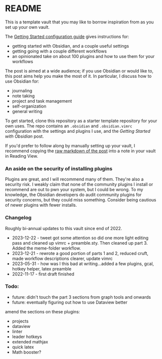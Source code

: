 # README
This is a template vault that you may like to borrow inspiration from as you set up your own vault. 

The [Getting Started configuration guide](https://github.com/thor314/obsidian-setup/blob/main/Getting%20Started%20with%20Obsidian.md) gives instructions for:
- getting started with Obsidian, and a couple useful settings
- getting going with a couple different workflows
- an opinionated take on about 100 plugins and how to use them for your workflows

The post is aimed at a wide audience; if you use Obsidian or would like to, this post aims help you make the most of it.
In particular, I discuss how to use Obsidian for:
- journaling
- note taking
- project and task management
- self-organization
- general writing 

To get started, clone this repository as a starter template repository for your own uses. The repo contains an `.obsidian` and `.obsidian.vimrc` configuration with the settings and plugins I use, and the *Getting Started with Obsidian* post. 

If you'd prefer to follow along by manually setting up your vault, I recommend copying the [raw markdown of the post](https://raw.githubusercontent.com/thor314/obsidian-setup/main/Getting%20Started%20with%20Obsidian.md) into a note in your vault in Reading View. 

### An aside on the security of installing plugins
Plugins are great, and I will recommend many of them. They're also a security risk. I weakly claim that none of the
community plugins I install or recommend are out to pwn your system, but I could be wrong. To my knowledge, the Obsidian
developers do audit community plugins for security concerns, but they could miss something. Consider being cautious of
newer plugins with fewer installs.

### Changelog
Roughly bi-annual updates to this vault since end of 2022.
- 2023-12-22 - tweet got some attention so did one more light editing pass and cleaned up vimrc + preamble.sty. Then cleaned up part 3. Added the meme-folder workflow.
- 2023-12-21 - rewrote a good portion of parts 1 and 2, reduced cruft, made workflow descriptions clearer, update vimrc
- 2023-05-31 - how was I this bad at writing...added a few plugins, gcal, hotkey helper, latex preamble
- 2022-11-17 - first draft finished

### Todo: 
- future: didn't touch the part 3 sections from graph tools and onwards
- future: eventually figuring out how to use Dataview better

amend the sections on these plugins:
- projects
- dataview 
- linter
- leader hotkeys
- extended mathjax
- quick latex 
- Math booster?
